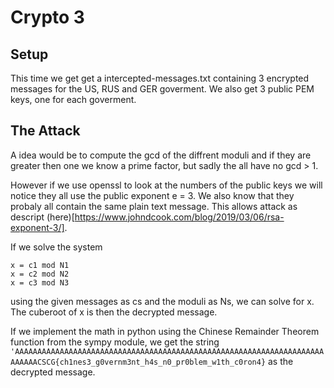 # Crypto 3
## Setup
This time we get get a intercepted-messages.txt containing 3 encrypted messages for the US, RUS and GER goverment. We also get
3 public PEM keys, one for each goverment.

## The Attack
A idea would be to compute the gcd of the diffrent moduli and if they are greater then one we know a prime factor, but sadly the all have
no gcd > 1.

However if we use openssl to look at the numbers of the public keys we will notice they all use the public exponent e = 3. We also know that
they probaly all contain the same plain text message. This allows attack as descript (here)[https://www.johndcook.com/blog/2019/03/06/rsa-exponent-3/].

If we solve the system
````
x = c1 mod N1
x = c2 mod N2
x = c3 mod N3
````
using the given messages as cs and the moduli as Ns, we can solve for x. The cuberoot of x is then the decrypted message.

If we implement the math in python using the Chinese Remainder Theorem function from the sympy module, we get the string `'AAAAAAAAAAAAAAAAAAAAAAAAAAAAAAAAAAAAAAAAAAAAAAAAAAAAAAAAAAAAAAAAAAAAAAAAAAACSCG{ch1nes3_g0vernm3nt_h4s_n0_pr0blem_w1th_c0ron4}`
as the decrypted message.
